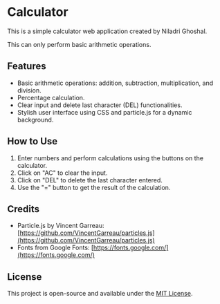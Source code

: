 # Calculator

This is a simple calculator web application created by Niladri Ghoshal.

This can only perform basic arithmetic operations.

## Features

- Basic arithmetic operations: addition, subtraction, multiplication, and division.
- Percentage calculation.
- Clear input and delete last character (DEL) functionalities.
- Stylish user interface using CSS and particle.js for a dynamic background.

## How to Use

1. Enter numbers and perform calculations using the buttons on the calculator.
2. Click on "AC" to clear the input.
3. Click on "DEL" to delete the last character entered.
4. Use the "=" button to get the result of the calculation.


## Credits

- Particle.js by Vincent Garreau: [https://github.com/VincentGarreau/particles.js](https://github.com/VincentGarreau/particles.js)
- Fonts from Google Fonts: [https://fonts.google.com/](https://fonts.google.com/)

## License

This project is open-source and available under the [MIT License](link-to-license).
